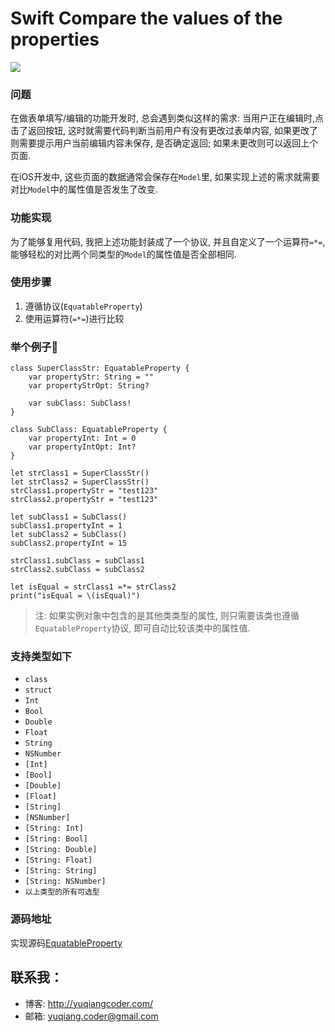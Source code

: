 # Swift Compare the values of the properties

![](http://yuqiangcoder.com/assets/postImages/ios/201803/2.jpg)

### 问题 <a id="&#x95EE;&#x9898;"></a>

在做表单填写/编辑的功能开发时, 总会遇到类似这样的需求: 当用户正在编辑时,点击了返回按钮, 这时就需要代码判断当前用户有没有更改过表单内容, 如果更改了则需要提示用户当前编辑内容未保存, 是否确定返回; 如果未更改则可以返回上个页面.

在iOS开发中, 这些页面的数据通常会保存在`Model`里, 如果实现上述的需求就需要对比`Model`中的属性值是否发生了改变.

### 功能实现 <a id="&#x529F;&#x80FD;&#x5B9E;&#x73B0;"></a>

为了能够复用代码, 我把上述功能封装成了一个协议, 并且自定义了一个运算符`=*=`, 能够轻松的对比两个同类型的`Model`的属性值是否全部相同.

### 使用步骤 <a id="&#x4F7F;&#x7528;&#x6B65;&#x9AA4;"></a>

1. 遵循协议\(`EquatableProperty`\)
2. 使用运算符\(`=*=`\)进行比较

### 举个例子🌰 <a id="&#x4E3E;&#x4E2A;&#x4F8B;&#x5B50;"></a>

```text
class SuperClassStr: EquatableProperty {
    var propertyStr: String = ""
    var propertyStrOpt: String?
    
    var subClass: SubClass!
}

class SubClass: EquatableProperty {
    var propertyInt: Int = 0
    var propertyIntOpt: Int?
}

let strClass1 = SuperClassStr()
let strClass2 = SuperClassStr()
strClass1.propertyStr = "test123"
strClass2.propertyStr = "test123"
   
let subClass1 = SubClass()
subClass1.propertyInt = 1
let subClass2 = SubClass()
subClass2.propertyInt = 15
   
strClass1.subClass = subClass1
strClass2.subClass = subClass2

let isEqual = strClass1 =*= strClass2
print("isEqual = \(isEqual)")

```

> 注: 如果实例对象中包含的是其他类类型的属性, 则只需要该类也遵循`EquatableProperty`协议, 即可自动比较该类中的属性值.

### 支持类型如下 <a id="&#x652F;&#x6301;&#x7C7B;&#x578B;&#x5982;&#x4E0B;"></a>

* `class`
* `struct`
* `Int`
* `Bool`
* `Double`
* `Float`
* `String`
* `NSNumber`
* `[Int]`
* `[Bool]`
* `[Double]`
* `[Float]`
* `[String]`
* `[NSNumber]`
* `[String: Int]`
* `[String: Bool]`
* `[String: Double]`
* `[String: Float]`
* `[String: String]`
* `[String: NSNumber]`
* `以上类型的所有可选型`

### 源码地址 <a id="&#x6E90;&#x7801;&#x5730;&#x5740;"></a>

实现源码[EquatableProperty](https://github.com/YQqiang/EquatableProperty)

## 联系我： <a id="&#x8054;&#x7CFB;&#x6211;"></a>

* 博客: http://yuqiangcoder.com/
* 邮箱: yuqiang.coder@gmail.com

